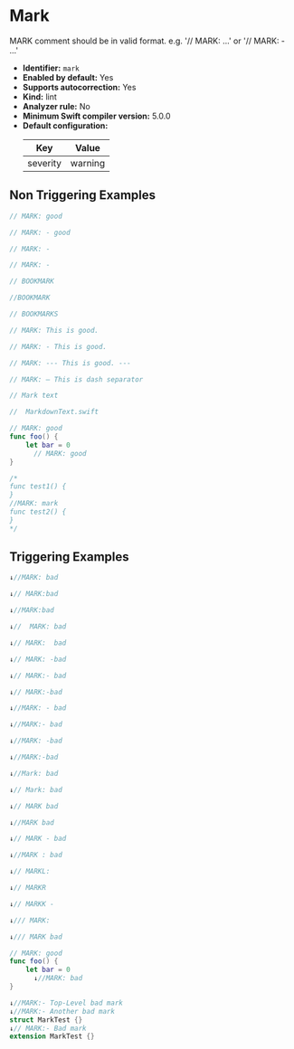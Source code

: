 # Mark

MARK comment should be in valid format. e.g. '// MARK: ...' or '// MARK: - ...'

* **Identifier:** `mark`
* **Enabled by default:** Yes
* **Supports autocorrection:** Yes
* **Kind:** lint
* **Analyzer rule:** No
* **Minimum Swift compiler version:** 5.0.0
* **Default configuration:**
  <table>
  <thead>
  <tr><th>Key</th><th>Value</th></tr>
  </thead>
  <tbody>
  <tr>
  <td>
  severity
  </td>
  <td>
  warning
  </td>
  </tr>
  </tbody>
  </table>

## Non Triggering Examples

```swift
// MARK: good
```

```swift
// MARK: - good
```

```swift
// MARK: -
```

```swift
// MARK: - 
```

```swift
// BOOKMARK
```

```swift
//BOOKMARK
```

```swift
// BOOKMARKS
```

```swift
// MARK: This is good.
```

```swift
// MARK: - This is good.
```

```swift
// MARK: --- This is good. ---
```

```swift
// MARK: – This is dash separator
```

```swift
// Mark text
```

```swift
//  MarkdownText.swift
```

```swift
// MARK: good
func foo() {
    let bar = 0
      // MARK: good
}
```

```swift
/*
func test1() {
}
//MARK: mark
func test2() {
}
*/
```

## Triggering Examples

```swift
↓//MARK: bad
```

```swift
↓// MARK:bad
```

```swift
↓//MARK:bad
```

```swift
↓//  MARK: bad
```

```swift
↓// MARK:  bad
```

```swift
↓// MARK: -bad
```

```swift
↓// MARK:- bad
```

```swift
↓// MARK:-bad
```

```swift
↓//MARK: - bad
```

```swift
↓//MARK:- bad
```

```swift
↓//MARK: -bad
```

```swift
↓//MARK:-bad
```

```swift
↓//Mark: bad
```

```swift
↓// Mark: bad
```

```swift
↓// MARK bad
```

```swift
↓//MARK bad
```

```swift
↓// MARK - bad
```

```swift
↓//MARK : bad
```

```swift
↓// MARKL:
```

```swift
↓// MARKR 
```

```swift
↓// MARKK -
```

```swift
↓/// MARK:
```

```swift
↓/// MARK bad
```

```swift
// MARK: good
func foo() {
    let bar = 0
      ↓//MARK: bad
}
```

```swift
↓//MARK:- Top-Level bad mark
↓//MARK:- Another bad mark
struct MarkTest {}
↓// MARK:- Bad mark
extension MarkTest {}
```